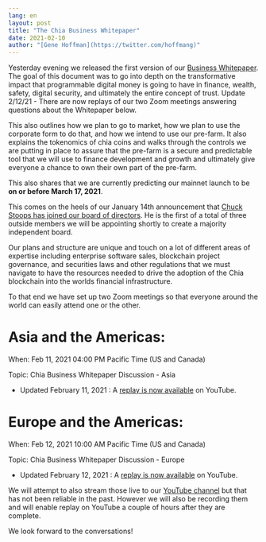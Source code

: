 ```yaml
---
lang: en
layout: post
title: "The Chia Business Whitepaper"
date: 2021-02-10
author: "[Gene Hoffman](https://twitter.com/hoffmang)"
---
```


Yesterday evening we released the first version of our [Business Whitepaper](https://www.chia.net/assets/Chia-Business-Whitepaper-2021-02-09-v1.0.pdf). The goal of this document was to go into depth on the transformative impact that programmable digital money is going to have in finance, wealth, safety, digital security, and ultimately the entire concept of trust. Update 2/12/21 - There are now replays of our two Zoom meetings answering questions about the Whitepaper below.

This also outlines how we plan to go to market, how we plan to use the corporate form to do that, and how we intend to use our pre-farm. It also explains the tokenomics of chia coins and walks through the controls we are putting in place to assure that the pre-farm is a secure and predictable tool that we will use to finance development and growth and ultimately give everyone a chance to own their own part of the pre-farm.

This also shares that we are currently predicting our mainnet launch to be **on or before March 17, 2021**.

This comes on the heels of our January 14th announcement that [Chuck Stoops has joined our board of directors](https://newsdirect.com/news/international-payments-executive-and-fintech-counsel-joins-chia-network-board-of-directors-chuck-stoops-brings-significant-regulatory-and-corporate-governance-experience-649013515). He is the first of a total of three outside members we will be appointing shortly to create a majority independent board.

Our plans and structure are unique and touch on a lot of different areas of expertise including enterprise software sales, blockchain project governance, and securities laws and other regulations that we must navigate to have the resources needed to drive the adoption of the Chia blockchain into the worlds financial infrastructure.

To that end we have set up two Zoom meetings so that everyone around the world can easily attend one or the other.

# Asia and the Americas:

When: Feb 11, 2021 04:00 PM Pacific Time (US and Canada)

Topic: Chia Business Whitepaper Discussion - Asia

- Updated February 11, 2021 : A [replay is now available](https://youtu.be/9P0vaux2h6o) on YouTube.


# Europe and the Americas:

When: Feb 12, 2021 10:00 AM Pacific Time (US and Canada)

Topic: Chia Business Whitepaper Discussion - Europe

- Updated February 12, 2021 : A [replay is now available](https://youtu.be/2uvlop-hlio) on YouTube.

We will attempt to also stream those live to our [YouTube channel](https://www.youtube.com/channel/UChFkJ3OAUvnHZdiQISWdWPA) but that has not been reliable in the past. However we will also be recording them and will enable replay on YouTube a couple of hours after they are complete.

We look forward to the conversations!
